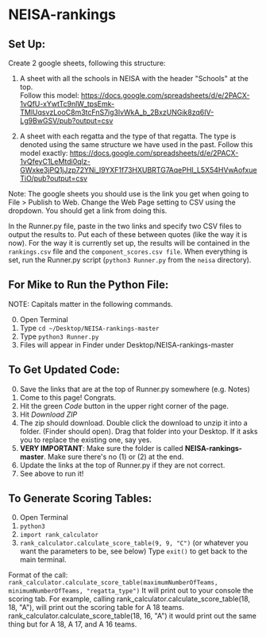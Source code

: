 # NEISA-rankings

## Set Up:  
Create 2 google sheets, following this structure:  

1. A sheet with all the schools in NEISA with the header "Schools" at the top.  
Follow this model: https://docs.google.com/spreadsheets/d/e/2PACX-1vQfU-xYwtTc9nlW_tpsEmk-TMlUqsvzLooC8m3tcFnS7ig3lvWkA_b_2BxzUNGik8zq6IV-Lg9BwGSV/pub?output=csv  

2. A sheet with each regatta and the type of that regatta. The type is denoted using the same structure we have used in the past. Follow this model exactly: https://docs.google.com/spreadsheets/d/e/2PACX-1vQfeyC1LeMtdi0qIz-GWxke3jPQ1jJzp72YNi_I9YXF1f73HXUBRTG7AqePHI_L5X54HVwAofxueTiO/pub?output=csv  

Note: The google sheets you should use is the link you get when going to File > Publish to Web. Change the Web Page setting to CSV using the dropdown. You should get a link from doing this.

In the Runner.py file, paste in the two links and specify two CSV files to output the results to. Put each of these between quotes (like the way it is now). For the way it is currently set up, the results will be contained in the `rankings.csv` file and the `component_scores.csv file`. When everything is set, run the Runner.py script (`python3 Runner.py` from the `neisa` directory).

## For Mike to Run the Python File:   
NOTE: Capitals matter in the following commands.

0. Open Terminal  
1. Type `cd ~/Desktop/NEISA-rankings-master`   
2. Type `python3 Runner.py`  
3. Files will appear in Finder under Desktop/NEISA-rankings-master

## To Get Updated Code:
0. Save the links that are at the top of Runner.py somewhere (e.g. Notes)
1. Come to this page! Congrats.  
2. Hit the green *Code* button in the upper right corner of the page.
3. Hit *Download ZIP*
4. The zip should download. Double click the download to unzip it into a folder. (Finder should open). Drag that folder into your Desktop. If it asks you to replace the existing one, say yes.
5. **VERY IMPORTANT**: Make sure the folder is called **NEISA-rankings-master**. Make sure there's no (1) or (2) at the end.
6. Update the links at the top of Runner.py if they are not correct.
7.  See above to run it!

## To Generate Scoring Tables:
0. Open Terminal
1. `python3`
2. `import rank_calculator`
3. `rank_calculator.calculate_score_table(9, 9, "C")` (or whatever you want the parameters to be, see below)
Type `exit()` to get back to the main terminal.

Format of the call: `rank_calculator.calculate_score_table(maximumNumberOfTeams, minimumNumberOfTeams, "regatta_type")` It will print out to your console the scoring tab.
For example, calling rank_calculator.calculate_score_table(18, 18, "A"), will print out the scoring table for A 18 teams.
rank_calculator.calculate_score_table(18, 16, "A") it would print out the same thing but for A 18, A 17, and A 16 teams.
